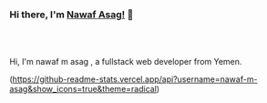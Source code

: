 ### Hi there, I'm [Nawaf Asag!](https://github.com/nawaf-m-asag) 👋



<br />
<br />

Hi, I'm nawaf m asag , a  fullstack web developer from Yemen.


(https://github-readme-stats.vercel.app/api?username=nawaf-m-asag&show_icons=true&theme=radical)


